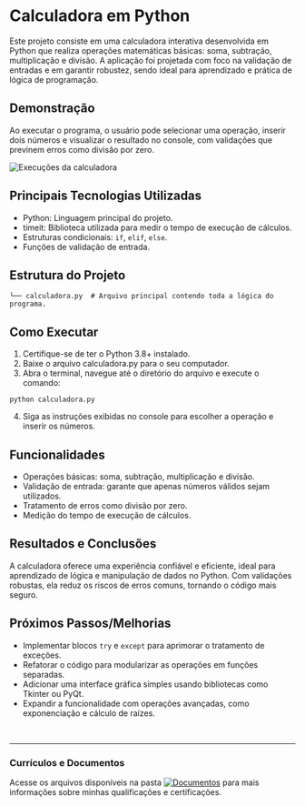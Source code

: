 # Calculadora em Python
Este projeto consiste em uma calculadora interativa desenvolvida em Python que realiza operações matemáticas básicas: soma, subtração, multiplicação e divisão. A aplicação foi projetada com foco na validação de entradas e em garantir robustez, sendo ideal para aprendizado e prática de lógica de programação.

## Demonstração
Ao executar o programa, o usuário pode selecionar uma operação, inserir dois números e visualizar o resultado no console, com validações que previnem erros como divisão por zero.

![Execuções da calculadora](link)

## Principais Tecnologias Utilizadas
- Python: Linguagem principal do projeto.
- timeit: Biblioteca utilizada para medir o tempo de execução de cálculos.
- Estruturas condicionais: <code>if</code>, <code>elif</code>, <code>else</code>.
- Funções de validação de entrada.

## Estrutura do Projeto
```
└── calculadora.py  # Arquivo principal contendo toda a lógica do programa.
```

## Como Executar
1. Certifique-se de ter o Python 3.8+ instalado.
2. Baixe o arquivo calculadora.py para o seu computador.
3. Abra o terminal, navegue até o diretório do arquivo e execute o comando:
```
python calculadora.py
```

4. Siga as instruções exibidas no console para escolher a operação e inserir os números.

## Funcionalidades
- Operações básicas: soma, subtração, multiplicação e divisão.
- Validação de entrada: garante que apenas números válidos sejam utilizados.
- Tratamento de erros como divisão por zero.
- Medição do tempo de execução de cálculos.

## Resultados e Conclusões
A calculadora oferece uma experiência confiável e eficiente, ideal para aprendizado de lógica e manipulação de dados no Python. Com validações robustas, ela reduz os riscos de erros comuns, tornando o código mais seguro.

## Próximos Passos/Melhorias
- Implementar blocos <code>try</code> e <code>except</code> para aprimorar o tratamento de exceções.
- Refatorar o código para modularizar as operações em funções separadas.
- Adicionar uma interface gráfica simples usando bibliotecas como Tkinter ou PyQt.
- Expandir a funcionalidade com operações avançadas, como exponenciação e cálculo de raízes.

<br>
<hr> 

### Currículos e Documentos
Acesse os arquivos disponíveis na pasta 
[![Documentos](https://img.shields.io/badge/DOCUMENTOS-%F0%9F%93%83-blue?style=flat-square)](https://github.com/vitoriapguimaraes/vitoriapguimaraes/tree/main/DOCUMENTOS) para mais informações sobre minhas qualificações e certificações.